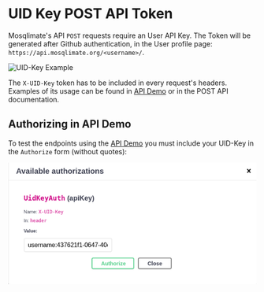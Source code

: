 # UID Key POST API Token

Mosqlimate's API `POST` requests require an User API Key. The Token will be generated after Github authentication, in the User profile page: `https://api.mosqlimate.org/<username>/`.

![UID-Key Example](https://i.imgur.com/JdPze6R.png)

The `X-UID-Key` token has to be included in every request's headers. Examples of its usage can be found in [API Demo](https://api.mosqlimate.org/api/docs) or in the POST API documentation. 

## Authorizing in API Demo

To test the endpoints using the [API Demo](https://api.mosqlimate.org/api/docs) you must include
your UID-Key in the `Authorize` form (without quotes):

![Swagger Auth](images/x-uid-key.png)
